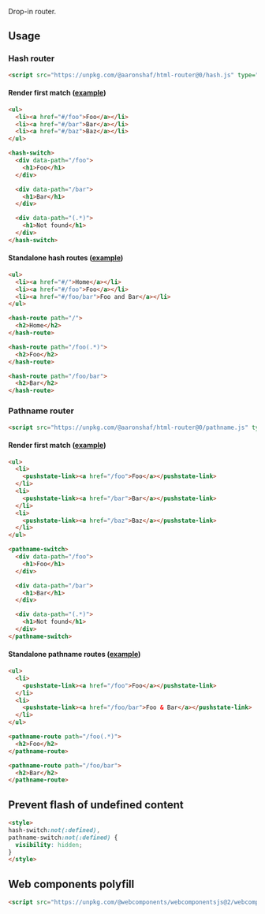 Drop-in router.

## Usage

### Hash router

```html
<script src="https://unpkg.com/@aaronshaf/html-router@0/hash.js" type="module"></script>
```

#### Render first match ([example](https://aaronshaf.github.io/html-router/examples/hash-switch.html))

```html
<ul>
  <li><a href="#/foo">Foo</a></li>
  <li><a href="#/bar">Bar</a></li>
  <li><a href="#/baz">Baz</a></li>
</ul>
```

```html
<hash-switch>
  <div data-path="/foo">
    <h1>Foo</h1>
  </div>

  <div data-path="/bar">
    <h1>Bar</h1>
  </div>

  <div data-path="(.*)">
    <h1>Not found</h1>
  </div>
</hash-switch>
```

#### Standalone hash routes ([example](https://aaronshaf.github.io/html-router/examples/hash-route.html))

```html
<ul>
  <li><a href="#/">Home</a></li>
  <li><a href="#/foo">Foo</a></li>
  <li><a href="#/foo/bar">Foo and Bar</a></li>
</ul>
```

```html
<hash-route path="/">
  <h2>Home</h2>
</hash-route>

<hash-route path="/foo(.*)">
  <h2>Foo</h2>
</hash-route>

<hash-route path="/foo/bar">
  <h2>Bar</h2>
</hash-route>
```

### Pathname router

```html
<script src="https://unpkg.com/@aaronshaf/html-router@0/pathname.js" type="module"></script>
```

#### Render first match ([example](https://aaronshaf.github.io/html-router/examples/pathname-switch.html))

```html
<ul>
  <li>
    <pushstate-link><a href="/foo">Foo</a></pushstate-link>
  </li>
  <li>
    <pushstate-link><a href="/bar">Bar</a></pushstate-link>
  </li>
  <li>
    <pushstate-link><a href="/baz">Baz</a></pushstate-link>
  </li>
</ul>
```

```html
<pathname-switch>
  <div data-path="/foo">
    <h1>Foo</h1>
  </div>

  <div data-path="/bar">
    <h1>Bar</h1>
  </div>

  <div data-path="(.*)">
    <h1>Not found</h1>
  </div>
</pathname-switch>
```

#### Standalone pathname routes ([example](https://aaronshaf.github.io/html-router/examples/pathname-route.html))

```html
<ul>
  <li>
    <pushstate-link><a href="/foo">Foo</a></pushstate-link>
  </li>
  <li>
    <pushstate-link><a href="/foo/bar">Foo & Bar</a></pushstate-link>
  </li>
</ul>
```

```html
<pathname-route path="/foo(.*)">
  <h2>Foo</h2>
</pathname-route>

<pathname-route path="/foo/bar">
  <h2>Bar</h2>
</pathname-route>
```

## Prevent flash of undefined content

```html
<style>
hash-switch:not(:defined),
pathname-switch:not(:defined) {
  visibility: hidden;
}
</style>
```

## Web components polyfill

```html
<script src="https://unpkg.com/@webcomponents/webcomponentsjs@2/webcomponents-loader.js"></script>
```
